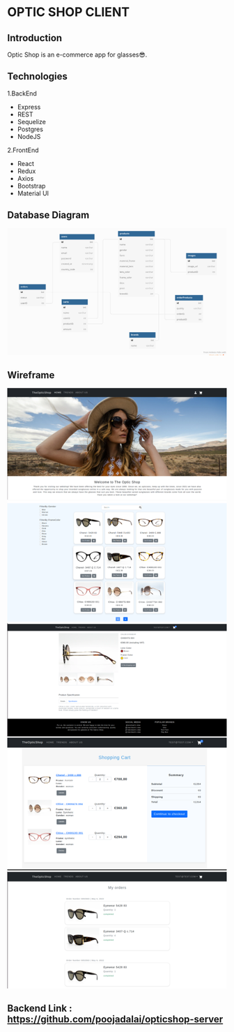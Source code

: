 # OPTIC SHOP CLIENT

## Introduction

Optic Shop is an e-commerce app for glasses😎.

## Technologies

1.BackEnd
- Express
- REST
- Sequelize
- Postgres
- NodeJS

2.FrontEnd
- React
- Redux
- Axios
- Bootstrap
- Material UI

## Database Diagram

![alt text](src/db_diagram.png)

## Wireframe

![alt text](src/banner.png)
![alt text](src/home.png)
![alt text](src/details.png)
![alt text](src/cart.png)
![alt text](src/order.png)

## Backend Link : https://github.com/poojadalai/opticshop-server
